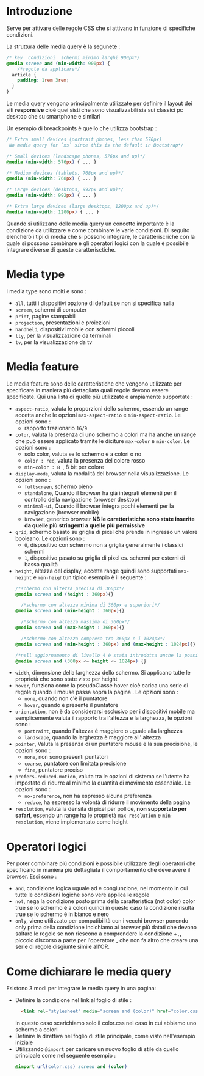 # Introduzione 
Serve per attivare delle regole CSS che si attivano in funzione di specifiche condizioni.

La struttura delle media query è la segunete :
```css
/* key  condizioni  schermi minimo larghi 900px*/
@media screen and (min-width: 900px) {
    /*regole da applicare*/
  article {
    padding: 1rem 3rem;
  }
}
```

Le media query vengono principalmente utilizzate per definire il layout dei siti **responsive** cioè quei sisti che sono visualizzabili sia sui classici pc desktop che su smartphone e similari

Un esempio di breackpoints è quello che utilizza bootstrap :
```css
/* Extra small devices (portrait phones, less than 576px)
 No media query for `xs` since this is the default in Bootstrap*/

/* Small devices (landscape phones, 576px and up)*/
@media (min-width: 576px) { ... }

/* Medium devices (tablets, 768px and up)*/
@media (min-width: 768px) { ... }

/* Large devices (desktops, 992px and up)*/
@media (min-width: 992px) { ... }

/* Extra large devices (large desktops, 1200px and up)*/
@media (min-width: 1200px) { ... }
```


Quando si utilizzano delle media query un concetto importante è la condizione da utilizzare e come combinare le varie condizioni. Di seguito elencherò i tipi di media che si possono integrare, le caratteriscriche con la quale si possono combinare e gli operatori logici con la quale è possibile integrare diverse di queste caratterisctiche.

# Media type
I media type sono molti e sono :
+ `all`, tutti i dispositivi opzione di default se non si specifica nulla
+ `screen`, schermi di computer
+ `print`, pagine stampabili
+ `projection`, presentazioni e proiezioni 
+ `handheld`, dispositivi mobile con schermi piccoli
+ `tty`, per la visualizzazione da terminali
+ `tv`, per la visualizzazione da tv

# Media feature
Le media feature sono delle caratteristiche che vengono utilizzate per specificare in maniera più dettagliata quali regole devono essere specificate. Qui una lista di quelle più utilizzate e ampiamente supportate :
+ `aspect-ratio`, valuta le proporzioni dello schermo, essendo un range accetta anche le opzioni `max-aspect-ratio` e `min-aspect-ratio`. Le opzioni sono :
  + rapporto frazionario `16/9`
+ `color`, valuta la presenza di uno schermo a colori ma ha anche un range che può essere applicato tramite le diciture `max-color` e `min-color`. Le opzioni sono :
  + solo color, valuta se lo schermo è a colori o no 
  + `color : red`, valuta la presenza del colore rosso 
  + `min-color : 8 `, 8 bit per colore
+ `display-mode`, valuta la modalità del browser nella visualizzazione. Le opzioni sono :
  + `fullscreen`, schermo pieno
  + `standalone`, Quando il browser ha già integrati elementi per il controllo della navigazione (browser desktop)
  + `minimal-ui`, Quando il browser integra pochi elementi per la navigazione (browser mobile)
  + `browser`, generico browser 
  **NB le caratteristiche sono state inserite da quelle più stringenti a quelle più permissive**
+ `grid`, schermo basato su griglia di pixel che prende in ingresso un valore booleano. Le opzioni sono :
  + `0`, dispositivo con schermo non a griglia generalmente i classici schermi
  + `1`, dispositivo pasato su griglia di pixel es. schermi per esterni di bassa qualità
+ `height`, altezza del display, accetta range quindi sono supportati `max-height` e `min-height`un tipico esempio è il seguente :
  ```css
  /*schermo con altezza precisa di 360px*/
  @media screen and (height : 360px){}

    /*schermo con altezza minima di 360px e superiori*/
  @media screen and (min-height : 360px){}

    /*schermo con altezza massima di 360px*/
  @media screen and (max-height : 360px){}

    /*schermo con altezza compresa tra 360px e i 1024px*/
  @media screen and (min-height : 360px) and (max-height : 1024px){}

  /*nell'aggiornamento di livello 4 è stata introdotta anche la possibilita di inserire range in questo modo*/
  @media screen and (360px <= height <= 1024px) {}
  ```
+ `width`, dimensione della larghezza dello schermo. Si applicano tutte le proprietà che sono state viste per height
+ `hover`, funziona come la pseudoClasse hover cioè carica una serie di regole quando il mouse passa sopra la pagina . Le opzioni sono :
  + `none`, quando non c'è il puntatore
  + `hover`, quando è presente il puntatore
+ `orientation`, non è da considerarsi esclusivo per i dispositivi mobile ma semplicemente valuta il rapporto tra l'altezza e la larghezza, le opzioni sono :
  + `portraint`, quando l'altezza è maggiore o uguale alla larghezza
  + `landscape`, quando la larghezza è maggiore all' altezza 
+ `pointer`, Valuta la presenza di un puntatore mouse e la sua precisione, le opzioni sono :
  + `none`, non sono presenti puntatori
  + `coarse`, puntatore con limitata precisione
  + `fine`, puntatore preciso
+ `prefers-reduced-motion`, valuta tra le opzioni di sistema se l'utente ha impostato di ridurre al minimo la quantità di movimento essenziale. Le opzioni sono :
  + `no-preference`, non ha espresso alcuna preferenza
  + `reduce`, ha espresso la volontà di ridurre il movimento della pagina
+ `resolution`, valuta la densità di pixel per pollice, **non supportato per safari**, essendo un range ha le proprietà `max-resolution` e `min-resolution`, viene implementato come height


# Operatori logici
Per poter combinare più condizioni è possibile utilizzare degli operatori che specificano in maniera più dettagliata il comportamento che deve avere il browser. 
Essi sono :
+ `and`, condizione logica uguale ad e congiunzione, nel momento in cui tutte le condizioni logiche sono vere applica le regole
+ `not`, nega la condizione posto prima della caratteristica (not color) color true se lo schermo è a colori quindi in questo caso la condizione risulta true se lo schermo è in bianco e nero
+ `only`, viene utilizzato per compatibilità con i vecchi browser ponendo only prima della condizione incichiamo ai browser più datati che devono saltare le regole se non riescono a comprendere la condizione
+`,`, piccolo discorso a parte per l'operatore **,** che non fa altro che creare una serie di regole disgiunte simile all'OR.

# Come dichiarare le media query
Esistono 3 modi per integrare le media query in una pagina: 
+ Definire la condizione nel link al foglio di stile :
  ```html
    <link rel="stylesheet" media="screen and (color)" href="color.css" />
  ```
  In questo caso scarichiamo solo il color.css nel caso in cui abbiamo uno schermo a colori
+ Definire la direttiva nel foglio di stile principale, come visto nell'esempio iniziale
+ Utilizzando `@import` per caricare un nuovo foglio di stile da quello principale come nel seguente esempio :
  ```css
  @import url(color.css) screen and (color)
  ```